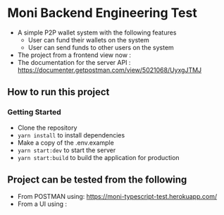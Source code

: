 # Moni Backend Engineering Test
- A simple P2P wallet system with the following features
    - User can fund their wallets on the system
    - User can send funds to other users on the system
- The project from a frontend view now :
- The documentation for the server API : https://documenter.getpostman.com/view/5021068/UyxgJTMJ

## How to run this project
### Getting Started
- Clone the repository
- `yarn install` to install dependencies 
- Make a copy of the .env.example
- `yarn start:dev` to start the server
- `yarn start:build` to build the application for production

## Project can be tested from the following
- From POSTMAN using:  https://moni-typescript-test.herokuapp.com/
- From a UI using : 